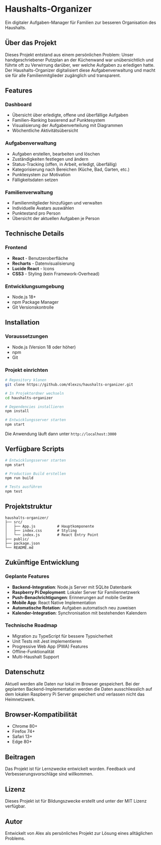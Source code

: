 # Haushalts-Organizer

Ein digitaler Aufgaben-Manager für Familien zur besseren Organisation des Haushalts.

## Über das Projekt

Dieses Projekt entstand aus einem persönlichen Problem: Unser handgeschriebener Putzplan an der Küchenwand war unübersichtlich und führte oft zu Verwirrung darüber, wer welche Aufgaben zu erledigen hatte. Der Haushalts-Organizer digitalisiert diese Aufgabenverwaltung und macht sie für alle Familienmitglieder zugänglich und transparent.

## Features

### Dashboard
- Übersicht über erledigte, offene und überfällige Aufgaben
- Familien-Ranking basierend auf Punktesystem
- Visualisierung der Aufgabenverteilung mit Diagrammen
- Wöchentliche Aktivitätsübersicht

### Aufgabenverwaltung
- Aufgaben erstellen, bearbeiten und löschen
- Zuständigkeiten festlegen und ändern
- Status-Tracking (offen, in Arbeit, erledigt, überfällig)
- Kategorisierung nach Bereichen (Küche, Bad, Garten, etc.)
- Punktesystem zur Motivation
- Fälligkeitsdaten setzen

### Familienverwaltung
- Familienmitglieder hinzufügen und verwalten
- Individuelle Avatars auswählen
- Punktestand pro Person
- Übersicht der aktuellen Aufgaben je Person

## Technische Details

### Frontend
- **React** - Benutzeroberfläche
- **Recharts** - Datenvisualisierung
- **Lucide React** - Icons
- **CSS3** - Styling (kein Framework-Overhead)

### Entwicklungsumgebung
- Node.js 18+
- npm Package Manager
- Git Versionskontrolle

## Installation

### Voraussetzungen
- Node.js (Version 18 oder höher)
- npm
- Git

### Projekt einrichten

```bash
# Repository klonen
git clone https://github.com/4lexzs/haushalts-organizer.git

# In Projektordner wechseln
cd haushalts-organizer

# Dependencies installieren
npm install

# Entwicklungsserver starten
npm start
```

Die Anwendung läuft dann unter `http://localhost:3000`

## Verfügbare Scripts

```bash
# Entwicklungsserver starten
npm start

# Production Build erstellen
npm run build

# Tests ausführen
npm test
```

## Projektstruktur

```
haushalts-organizer/
├── src/
│   ├── App.js          # Hauptkomponente
│   ├── index.css       # Styling
│   └── index.js        # React Entry Point
├── public/
├── package.json
└── README.md
```

## Zukünftige Entwicklung

### Geplante Features
- **Backend-Integration**: Node.js Server mit SQLite Datenbank
- **Raspberry Pi Deployment**: Lokaler Server für Familiennetzwerk
- **Push-Benachrichtigungen**: Erinnerungen auf mobile Geräte
- **Mobile App**: React Native Implementation
- **Automatische Rotation**: Aufgaben automatisch neu zuweisen
- **Kalender-Integration**: Synchronisation mit bestehenden Kalendern

### Technische Roadmap
- Migration zu TypeScript für bessere Typsicherheit
- Unit Tests mit Jest implementieren
- Progressive Web App (PWA) Features
- Offline-Funktionalität
- Multi-Haushalt Support

## Datenschutz

Aktuell werden alle Daten nur lokal im Browser gespeichert. Bei der geplanten Backend-Implementation werden die Daten ausschliesslich auf dem lokalen Raspberry Pi Server gespeichert und verlassen nicht das Heimnetzwerk.

## Browser-Kompatibilität

- Chrome 80+
- Firefox 74+
- Safari 13+
- Edge 80+

## Beitragen

Das Projekt ist für Lernzwecke entwickelt worden. Feedback und Verbesserungsvorschläge sind willkommen.

## Lizenz

Dieses Projekt ist für Bildungszwecke erstellt und unter der MIT Lizenz verfügbar.

## Autor

Entwickelt von Alex als persönliches Projekt zur Lösung eines alltäglichen Problems.
